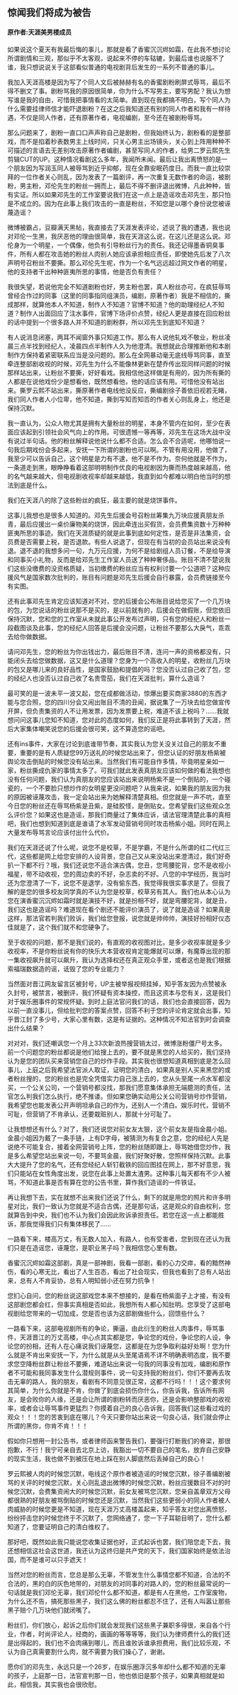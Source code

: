 ## 惊闻我们将成为被告
#### 原作者:天涯美男楼成员

如果说这个夏天有我最后悔的事儿，那就是看了香蜜沉沉烬如霜，在此我不想讨论所谓剧情和三观，那似乎不太客观，说起来不停的车轱辘，到最后谁也说服不了谁，我只想说说关于这部看似普通的电视剧背后发生的一系列不普通的事儿。

我加入天涯高楼是因为写了个同人文后被赫赫有名的香蜜剧粉刷屏式辱骂，最后不得不删文了事。剧粉骂我的原因很简单，你为什么不写男主，要写男配？我认为想写谁是我的自由，可惜我把事情看的太简单。直到现在我都搞不明白，写个同人为什么需要挂律师信才能吓退剧粉？在这之后我知道还有别的同人作者和我有一样待遇，不仅是同人作者，还有原著作者，电视编剧，至今还在被剧粉辱骂。

那么问题来了，剧粉一直口口声声称自己是剧粉，但我始终认为，剧粉看的是整部戏，而不是掐着秒表数男主上线时间，只关心男主出场镜头，关心到上阵用种种不可描述的言语去无差别攻击原著作者编剧，甚至写同人的作者，给男二罗云熙先生剪辑CUT的UP。这种情况看剧这么多年，我闻所未闻。最后让我出离愤怒的是一个朋友因为写润玉同人被辱骂到近乎抑郁，现在全靠安眠药度日。而我一直比较崇拜的一位作者关心则乱，因为发表了一篇剧评，再一次重复无数作者的命运，被剧粉，男主粉，邓伦先生的粉丝一拥而上，最后不得不删评退出微博，凡此种种，皆有实证。所以如果邓先生的工作室要说我们在这一点上是造谣攻击邓先生，那只怕是不成立的。因为在此事上我们攻击的一直是粉丝，不知您是以哪个身份说您被诬蔑造谣？

微博被霸占，豆瓣满天黑帖，我直接去了天涯发表评论，述说了我的遭遇，我也说对邓伦一生黑，我厌恶他的理由很简单，我在天涯这么说，在这儿还是这么说。邓伦身为一个明星，一个偶像，他负有引导粉丝行为的责任。我还记得墨香铜臭事件，所有人都在攻击她的粉丝人肉别人她应该承担相应责任，即使她先后发了八次声明号召粉丝不要撕。那么邓伦先生呢，作为一个名气远远超过网文作者的明星，他的支持者干出种种匪夷所思的事情，他是否负有责任？

我很失望，若说他完全不知道剧粉也好，男主粉也罢，真人粉丝亦可，在疯狂辱骂曾经合作过的同事（这里的同事指同组演员，编剧，原著作者）我是不相信的，撕成那样，就算他本人不知道，制作人不知道？官博不知道？他的助理经纪人不知道？制作人出面回应了注水事件，官博下场评价点赞，经纪人更是直接在回应粉丝的话中提到一个很多路人并不知道的剧粉群，所以邓先生到底知不知道？

有人说消息闭塞，两耳不闻窗外事只知道工作。那么有人说他轧戏不敬业，粉丝凌晨三点半找到经纪人，凌晨四点半制作人久为他澄清。我想就此合理推断他和本剧制作方保持着紧密联系应当是没问题的。那么在全网暴动毫无底线辱骂同事，直至牵连整部剧收视的时候，邓先生为什么不能像林更新在楚乔传出现同样问题的时候那样站出来，让粉丝不要撕，好好看戏。我相信他这样做是有用的，因为所有撕的人都是在说他戏份少是想看他，既然想看他，他的话应该有用。可惜他没有站出来。撕罗云熙不站出来，撕原著作者电线他没反应，撕编剧徐子善依旧视若无睹，我们同人作者人小位卑，他不知道，撕到写知否知否的作者关心则乱身上，他还是保持沉默。

我一直认为，公众人物尤其是拥有大量粉丝的明星，本身不管内在如何，至少在表面应该起到引领社会风气向上的作用。可很遗憾一等再等，邓先生在这场大战中没有说过半句话。他的粉丝解释说他说什么都不合适。怎么会不合适呢，他哪怕说一句我后期戏份会多起来，安抚一下所谓的剧粉也可以啊。不管有用没用，他做了，我至少可以告诉自己，这个明星是力有不逮，他不是不作为。奈何他就是不作为，一条道走到黑，眼睁睁看着这部明明制作优良的电视剧因为撕而热度越来越高，他的名气越来越大，但电视剧收视率却越来越低，我直到如今都难以明白他当时的想法到底是什么。

我们在天涯八的除了这些粉丝的疯狂，最主要的就是烧饼事件。

这事儿我想也是很多人知道的。邓先生后援会号召粉丝筹集九万块应援真朋友杀青，最后应援出一桌价廉物美的烧饼，因此牵连出买假货，会员费集资数十万种种匪夷所思的事迹。我们在天涯质疑的就是此事到底如何定性，是否是非法集资，会员费是否需要上税，是否退款。有些人说退了，但现在有当初的会员站出来说没有退。退不退的我想多问一句，九万元应援，为何不是给剧组人员订餐，不是给导演和同事买小礼物，反而是给邓先生工作室人员送了种种奢侈品。账目不清不楚说我们这些没缴费的没资格质疑，当初缴费的粉丝应当有权利讨要一个公道吧？这种应援风气是国家数次批判的，账目有问题是邓先生后援会自行暴露，会员费链接至今有实图。

还有此事邓先生肯定应该知道对不对，您的后援会公布账目说给您买了一个几万块的包，为您说话的粉丝说那不是买的，是以前就有的，后援会在做假账，但您依旧保持沉默，您和您的工作室从未就此事公开发布过声明，只有您的经纪人和粉丝一段截图谈及此事，您的经纪人回答是后援会没问题，让粉丝不要那么大戾气，乖乖去给你做数据。

请问邓先生，您的粉丝为你出钱出力，最后账目不清，连问一声的资格都没有，只能闭头去给您做数据，这又是什么道理？您身为一个高收入的明星，收粉丝几万块的包又是哪儿来的良好品性，是国家鼓励和提倡的吗？您没否认过自己收了包，您的经纪人也没否认过自己收了名贵雪茄，我们在天涯批判，算什么造谣？

最可笑的是一波未平一波又起，您在成都做活动，惊爆出要买商家3880的东西才能与您合照，您的四川分会又闹出账目不清的丑闻，据说集了一万块去给您做宣传开屏，但负责集资的人不让用发票，因为发票要上税，难道不该上税吗？……我就想问问这事儿您知不知道，您对此的态度如何，我们反正是将此事转到了天涯，然后大家集体嘲笑说您的后援会很可笑，这不算造您的谣吧。

还有ins事件，大家在讨论到底谁带节奏，其实我认为您关没关过自己的朋友不重要，重要的是有人质疑您99万送礼的时候您站出来了，但您认证的好朋友杨紫被舆论攻击倒贴的时候您没有站出来。当然我们有可能自作多情，毕竟明星亲如一家，粉丝撕成仇家的事情太多了。可我们就此发表真朋友应该如何做的看法我想也没有任何问题，我们认为真朋友的您应该站出来说明杨紫不是一个倒贴的，一个碰瓷的，一个不要脸只想炒作的女明星更没问题吧？从我来说，如果我的朋友因为我的原因被诬蔑攻击，我一定会站出来为她解释清楚真相。但您就是一声不吭，直至今日您的粉丝还在辱骂杨紫是丑紫，是硅胶怪，是倒贴女。您希望我们这些观众怎么评价您？如果这也是造谣，那我们商量过了集体应诉，请法官理清楚此事的真相吧，我们也想到知道到底是谁请了水军发动营销号同时攻击杨紫小姐。同时在网上大量发布辱骂言论应该付出什么代价。

我们在天涯还说了什么呢，说您不是校草，不是学霸，不是什么所谓的红二代红三代，这些都是网上给您安排的人设背景，您自己又从来没站出来澄清过，我们好奇扒一下都不行？哦，我们还说您不适合演古偶，您丑，您弯腰驼背，您不是收视小福星，带不动收视，您的周边卖的不好，杂志卖的不好。八您的中学经历，我当时还为您澄清了一下，说您不是退学，没有偷东西，我觉得我很实事求是了。但我了解的是您的很多校友同学真的不认为您是校草，校草另有其人。我们也从本心认为您在演香蜜沉沉烬如霜时就是演技不好，就是扮相不好，就是弯腰驼背，就是丑，我们这也是造谣吗？难道现在看个剧还不能评价演员了，说了就是造谣？如果真是这样，那法官若判我们败诉，我们给您登报，说您就是帅帅帅，演技好扮相好仪态佳就是了，这个我们就不和您硬争了。

至于收视的问题，那不是我们说的，有直观的收视图对比，是多少收视率就是多少收视率，不是你粉丝说有你的快乐大本营收视肯定能爆就可以爆，有魔尊出现的那一集收视飙升就可以飙升，我认为选择权还在真正观众手里，或者这也是我们根据索福瑞数据造的谣，诋毁了您的专业能力？

当然面对晋江网友留言区被封号，UP主被举报视频挂掉，知乎答友因为点赞被永久封号，被禁言，被删评，我们怀疑有资本操控，而且这资本与您有关，这是我们对于娱乐圈事件的常规怀疑。到时上庭法官问我们的话，我们也会直接回答，因为以前一直没事儿，但给批判您的答案点赞，回答不利于您的评论肯定就会出事，知乎晋江封了多少号，大家心里有数，这是有证据的。这种情况不知法官到时会调查出什么结果？

对对对，我们还嘲讽您一个月上33次新浪热搜营销太过，微博涨粉僵尸号太多。前一个问题您的粉丝都说是他们给搜上去的，要不就是黑您的人给买的，我们坚持认为是您的团队买来营销您自己的炒作手段。其实我也很想知道真相到底是怎么回事儿，上庭之后我希望法官派人取证，证明您的清白，如果真是别人买来黑您的或者粉丝搜的，您的粉丝也是完全凭借实力自己涨上去的，您从头至尾一点水军都没买，一个公关公司，一个营销号都没找，那我们愿意集体承担无端臆测的责任，法官怎么判我们怎么执行，绝不推诿。但如果您确实动用公关公司营销号炒作营销，我希望您也能发表公开声明坦承自己的作为，还别人一个清白。娱乐时代，营销不可耻，但营销了不肯承认，还要栽赃别人，那就十分可耻了。

让我想想还有什么？对了，我们还说您对前女友太狠，这个前女友是指金晨小姐。金晨小姐因为戴了一条手链，上有D字母，被猜测为有复合之意，您的经纪人先是说绝不可能复合，接着全网营销号上阵，您的粉丝随即跟上，辱骂她借您炒作，我是多么希望您站出来说一句，不要骂金晨，我们好聚好散，您照样保持沉默。此事大大提升了您的名气，还有您经纪人斩钉截铁的回应图挂在网上，那不好意思，我们只能站在女性角度出发，说您在此事上处置太渣男。这种事儿每天都有不少人被骂，不知道此事是否有算在您的公告书里，算作我们造谣的一件铁证。

再让我想下去，实在就想不出来我们还说了什么，剩下的就是用您的照片和许多明星对比，我们一致认为您就是不适合古偶，还是那句话，这是观众的自由权利，您就算告到中央，我们也不认为我们会因此败诉承担责任。若您在这一点上都能胜诉，那我觉得我们只有集体移民了……

一路看下来，楼高万丈，有无数人加入，有路人，也有受害者，您到现在还认为我们只是在造谣您，诬蔑您，是职业黑子吗？我相信您心里有数。

香蜜沉沉烬如霜这部剧，真是一部神剧，我看一部剧，看的心力交瘁，看的黯然神伤，看的心寒无比，看出了人生百态，看出了社会现实，但我也看到了总有人站出来，总有人不肯妥协，总有人明知弱小还在努力抗争！

您扪心自问，您的粉丝说这部戏您本来不想接的，是看在杨紫面子上才接，有没有这部剧您都会红，但事实真相是否如此，我想所有人都心知肚明。您享受了这部电视剧给您带来的一切加成，您是否也该为这部剧做些什么，回馈些什么？

一路看下来，这部电视剧所有的争论，撕逼，由此衍生的粉丝人肉事件，辱骂事件，天涯晋江的万丈高楼，中心点其实都是您，争论您的戏份，争论您的人设，争论您的扮相，还有人在心痛说我们诬蔑您，这都是在为您争取利益好处啊！您为什么就是不肯出来安抚一下，为什么就是从头至尾语焉不详不明确表明态度，我不要求您空降粉丝群让粉丝不要撕，难道站出来说一句我的同事没有加戏，编剧和原作者不可能和我同事发生什么潜规则事件，说一句支持我的粉丝们，你们不要再去攻击无辜的路人，我的朋友，看剧有不同意见很正常，这都不行吗！！！这个要求何其简单，为什么你就是不肯，你做了到底会损伤你什么，你告诉我，告诉所有网友，是会败你的人缘，还是会让所谓的剧粉转而厌恶你，还是会影响整部戏的收视率，或者会让辱骂事件更猛烈？你摸着自己的良心告诉我，回答我们这些看过戏的观众！！！您的苦衷到底在哪儿？今天只要你站出来说一句良心话，我们就会停止所谓的黑你，你肯不肯！！！

假如你只想用一封公告书，或者律师函来警告我们，要强行打断我们的脊梁，那很抱歉，不行！我宁可亲自去北京上访，我豁出一切不要自己的笔名，放弃自己安静的现实生活，我也做不到被压在地上踩在别人脚底然后丢掉自己的良心！

罗云熙被人肉的时候您沉默，电线这个原作者被造谣的时候您沉默，徐子善编剧被骂的关评的时候您沉默，关心则乱退出微博的时候您沉默，粉丝应援数目不对的时候您沉默，会费集资闹大的时候您沉默，前女友被骂您沉默，您亲自盖章双方父母都很熟的好朋友被骂倒贴的时候您还是沉默，当然我们这些更弱小的同人作者被人肉威胁的时候您更是不知道，现在天涯万丈高楼盖起来，知乎答友对您出离愤怒，纷纷抨击您的时候您终于不沉默了，您网络通了，您一下子耳聪目明了，您什么都知道了，您要证明自己的清白维权了。

那好吧，既然如此我只能说您收集证据也好，正式起诉也罢，我们陪您走下去，我还想相信这社会这世道，我还认为这终归是共产党的天下，我们国家始终是依法治国，而不是谁可以只手遮天！

当然对您的粉丝而言，您总是那么无辜，不管发生什么事情您都不知道，合法的不合法的，黑的白的灰色地带的，对朋友的对同事的对路人的，您的粉丝最常说的一句话就是我们邓伦无辜，我们邓伦什么都不知道，都是有人在黑他，工作室废物，为什么还不告，搞死那些黑子，我们这么佛的粉丝都忍不住了，还有人叫嚣让那些黑子赔个几万块他们就闭嘴了。

粉丝们，你们放心，起诉之后你们就会发现我们这些黑子兼职多得很，来自各个行业，作者，时尚评论人，经商的，画画的等等等等，我们认为律师费什么的我们还是出得起的，我们也不会肉痛到哪儿，而且谁败诉谁承担费用，我们比较乐观，不认为自己真需要割什么肉，就不需要为我们操心了，谢谢。

愿你们的邓先生，永远只是一个26岁，在娱乐圈浮沉多年却什么都不知道的无辜的孩子，上庭那一日，法官宣判那一日，他也依旧是那个孩子，如果真相就是如此，相信我，其实我也会很欣慰。
